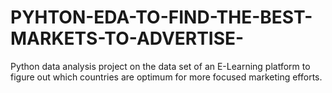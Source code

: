 # PYHTON-EDA-TO-FIND-THE-BEST-MARKETS-TO-ADVERTISE-
Python data analysis project on the data set of an E-Learning platform to figure out which countries are optimum for more focused marketing efforts.
